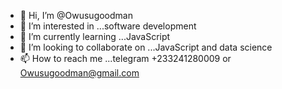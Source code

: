 - 👋 Hi, I’m @Owusugoodman
- 👀 I’m interested in ...software development 
- 🌱 I’m currently learning ...JavaScript 
- 💞️ I’m looking to collaborate on ...JavaScript and data science 
- 📫 How to reach me ...telegram +233241280009 or Owusugoodman@gmail.com 

<!---
Owusugoodman/Owusugoodman is a ✨ special ✨ repository because its `README.md` (this file) appears on your GitHub profile.
You can click the Preview link to take a look at your changes.
--->
